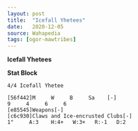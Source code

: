 ```yaml
---
layout: post
title:  "Icefall Yhetees"
date:   2020-12-05
source: Wahapedia
tags: [ogor-mawtribes]
---
```


**Icefall Yhetees**

**Stat Block**
```
4/4 Icefall Yhetee
```

```
[56f442]M     W     B     Sa    [-]
9     4     6     6     
[e85545]Weapons[-]
[c6c930]Claws and Ice-encrusted Clubs[-]
1"     A:3    H:4+   W:3+   R:-1   D:2   
```


